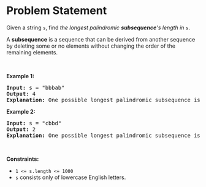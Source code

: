 # Problem Statement

<p>Given a string <code>s</code>, find <em>the longest palindromic <strong>subsequence</strong>&#39;s length in</em> <code>s</code>.</p>

<p>A <strong>subsequence</strong> is a sequence that can be derived from another sequence by deleting some or no elements without changing the order of the remaining elements.</p>

<p>&nbsp;</p>
<p><strong>Example 1:</strong></p>

<pre>
<strong>Input:</strong> s = &quot;bbbab&quot;
<strong>Output:</strong> 4
<strong>Explanation:</strong> One possible longest palindromic subsequence is &quot;bbbb&quot;.
</pre>

<p><strong>Example 2:</strong></p>

<pre>
<strong>Input:</strong> s = &quot;cbbd&quot;
<strong>Output:</strong> 2
<strong>Explanation:</strong> One possible longest palindromic subsequence is &quot;bb&quot;.
</pre>

<p>&nbsp;</p>
<p><strong>Constraints:</strong></p>

<ul>
	<li><code>1 &lt;= s.length &lt;= 1000</code></li>
	<li><code>s</code> consists only of lowercase English letters.</li>
</ul>
